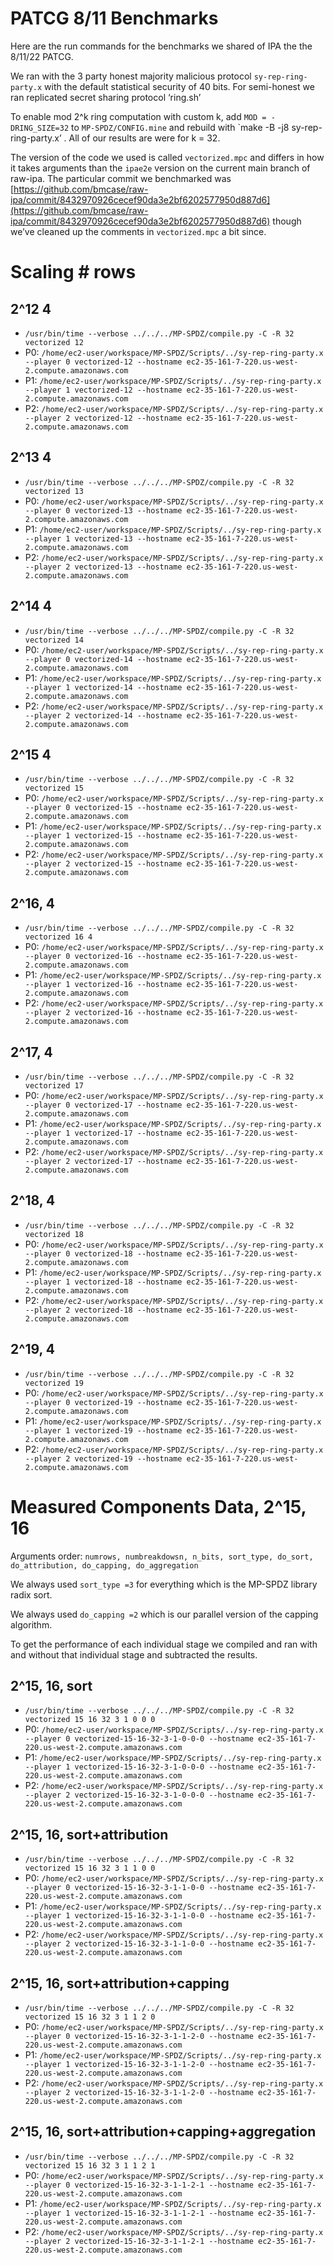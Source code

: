 
# PATCG 8/11 Benchmarks

Here are the run commands for the benchmarks we shared of IPA the the 8/11/22 PATCG. 

We ran with the 3 party honest majority malicious protocol  `sy-rep-ring-party.x` with the default statistical security of 40 bits. For semi-honest we ran replicated secret sharing protocol ‘ring.sh’

To enable mod 2^k ring computation with custom k, add `MOD = -DRING_SIZE=32` to `MP-SPDZ/CONFIG.mine` and rebuild with `make -B -j8 sy-rep-ring-party.x’ .  All of our results are were for k = 32. 

The version of the code we used is called `vectorized.mpc` and differs in how it takes arguments than the `ipae2e` version on the current main branch of raw-ipa.  The particular commit we benchmarked was [https://github.com/bmcase/raw-ipa/commit/8432970926cecef90da3e2bf6202577950d887d6](https://github.com/bmcase/raw-ipa/commit/8432970926cecef90da3e2bf6202577950d887d6) though we’ve cleaned up the comments in `vectorized.mpc` a bit since.

# Scaling # rows


## 2^12 4



* `/usr/bin/time --verbose ../../../MP-SPDZ/compile.py -C -R 32 vectorized 12`
* P0:  `/home/ec2-user/workspace/MP-SPDZ/Scripts/../sy-rep-ring-party.x --player 0 vectorized-12 --hostname ec2-35-161-7-220.us-west-2.compute.amazonaws.com`
* P1: `/home/ec2-user/workspace/MP-SPDZ/Scripts/../sy-rep-ring-party.x --player 1 vectorized-12 --hostname ec2-35-161-7-220.us-west-2.compute.amazonaws.com`
* P2: `/home/ec2-user/workspace/MP-SPDZ/Scripts/../sy-rep-ring-party.x --player 2 vectorized-12 --hostname ec2-35-161-7-220.us-west-2.compute.amazonaws.com`


## 2^13 4



* `/usr/bin/time --verbose ../../../MP-SPDZ/compile.py -C -R 32 vectorized 13`
* P0:  `/home/ec2-user/workspace/MP-SPDZ/Scripts/../sy-rep-ring-party.x --player 0 vectorized-13 --hostname ec2-35-161-7-220.us-west-2.compute.amazonaws.com`
* P1: `/home/ec2-user/workspace/MP-SPDZ/Scripts/../sy-rep-ring-party.x --player 1 vectorized-13 --hostname ec2-35-161-7-220.us-west-2.compute.amazonaws.com`
* P2: `/home/ec2-user/workspace/MP-SPDZ/Scripts/../sy-rep-ring-party.x --player 2 vectorized-13 --hostname ec2-35-161-7-220.us-west-2.compute.amazonaws.com`


## 2^14 4



* `/usr/bin/time --verbose ../../../MP-SPDZ/compile.py -C -R 32 vectorized 14`
* P0:  `/home/ec2-user/workspace/MP-SPDZ/Scripts/../sy-rep-ring-party.x --player 0 vectorized-14 --hostname ec2-35-161-7-220.us-west-2.compute.amazonaws.com`
* P1: `/home/ec2-user/workspace/MP-SPDZ/Scripts/../sy-rep-ring-party.x --player 1 vectorized-14 --hostname ec2-35-161-7-220.us-west-2.compute.amazonaws.com`
* P2: `/home/ec2-user/workspace/MP-SPDZ/Scripts/../sy-rep-ring-party.x --player 2 vectorized-14 --hostname ec2-35-161-7-220.us-west-2.compute.amazonaws.com`


## 2^15 4



* `/usr/bin/time --verbose ../../../MP-SPDZ/compile.py -C -R 32 vectorized 15`
* P0:  `/home/ec2-user/workspace/MP-SPDZ/Scripts/../sy-rep-ring-party.x --player 0 vectorized-15 --hostname ec2-35-161-7-220.us-west-2.compute.amazonaws.com`
* P1: `/home/ec2-user/workspace/MP-SPDZ/Scripts/../sy-rep-ring-party.x --player 1 vectorized-15 --hostname ec2-35-161-7-220.us-west-2.compute.amazonaws.com`
* P2: `/home/ec2-user/workspace/MP-SPDZ/Scripts/../sy-rep-ring-party.x --player 2 vectorized-15 --hostname ec2-35-161-7-220.us-west-2.compute.amazonaws.com`


## 2^16, 4



* `/usr/bin/time --verbose ../../../MP-SPDZ/compile.py -C -R 32 vectorized 16 4`
* P0:  `/home/ec2-user/workspace/MP-SPDZ/Scripts/../sy-rep-ring-party.x --player 0 vectorized-16 --hostname ec2-35-161-7-220.us-west-2.compute.amazonaws.com`
* P1: `/home/ec2-user/workspace/MP-SPDZ/Scripts/../sy-rep-ring-party.x --player 1 vectorized-16 --hostname ec2-35-161-7-220.us-west-2.compute.amazonaws.com`
* P2: `/home/ec2-user/workspace/MP-SPDZ/Scripts/../sy-rep-ring-party.x --player 2 vectorized-16 --hostname ec2-35-161-7-220.us-west-2.compute.amazonaws.com`


## 2^17, 4



* `/usr/bin/time --verbose ../../../MP-SPDZ/compile.py -C -R 32 vectorized 17`
* P0:  `/home/ec2-user/workspace/MP-SPDZ/Scripts/../sy-rep-ring-party.x --player 0 vectorized-17 --hostname ec2-35-161-7-220.us-west-2.compute.amazonaws.com`
* P1: `/home/ec2-user/workspace/MP-SPDZ/Scripts/../sy-rep-ring-party.x --player 1 vectorized-17 --hostname ec2-35-161-7-220.us-west-2.compute.amazonaws.com`
* P2: `/home/ec2-user/workspace/MP-SPDZ/Scripts/../sy-rep-ring-party.x --player 2 vectorized-17 --hostname ec2-35-161-7-220.us-west-2.compute.amazonaws.com`


## 2^18, 4



* `/usr/bin/time --verbose ../../../MP-SPDZ/compile.py -C -R 32 vectorized 18`
* P0:  `/home/ec2-user/workspace/MP-SPDZ/Scripts/../sy-rep-ring-party.x --player 0 vectorized-18 --hostname ec2-35-161-7-220.us-west-2.compute.amazonaws.com`
* P1: `/home/ec2-user/workspace/MP-SPDZ/Scripts/../sy-rep-ring-party.x --player 1 vectorized-18 --hostname ec2-35-161-7-220.us-west-2.compute.amazonaws.com`
* P2: `/home/ec2-user/workspace/MP-SPDZ/Scripts/../sy-rep-ring-party.x --player 2 vectorized-18 --hostname ec2-35-161-7-220.us-west-2.compute.amazonaws.com`


## 2^19, 4



* `/usr/bin/time --verbose ../../../MP-SPDZ/compile.py -C -R 32 vectorized 19`
* P0:  `/home/ec2-user/workspace/MP-SPDZ/Scripts/../sy-rep-ring-party.x --player 0 vectorized-19 --hostname ec2-35-161-7-220.us-west-2.compute.amazonaws.com`
* P1: `/home/ec2-user/workspace/MP-SPDZ/Scripts/../sy-rep-ring-party.x --player 1 vectorized-19 --hostname ec2-35-161-7-220.us-west-2.compute.amazonaws.com`
* P2: `/home/ec2-user/workspace/MP-SPDZ/Scripts/../sy-rep-ring-party.x --player 2 vectorized-19 --hostname ec2-35-161-7-220.us-west-2.compute.amazonaws.com`


# Measured Components Data, 2^15, 16

Arguments order:  `numrows, numbreakdowsn, n_bits, sort_type, do_sort, do_attribution, do_capping, do_aggregation`

We always used `sort_type =3` for everything which is the MP-SPDZ library radix sort. 

We always used `do_capping =2` which is our parallel version of the capping algorithm. 

To get the performance of each individual stage we compiled and ran with and without that individual stage and subtracted the results. 


## 2^15, 16, sort



* `/usr/bin/time --verbose ../../../MP-SPDZ/compile.py -C -R 32 vectorized 15 16 32 3 1 0 0 0`
* P0:  `/home/ec2-user/workspace/MP-SPDZ/Scripts/../sy-rep-ring-party.x --player 0 vectorized-15-16-32-3-1-0-0-0 --hostname ec2-35-161-7-220.us-west-2.compute.amazonaws.com`
* P1: `/home/ec2-user/workspace/MP-SPDZ/Scripts/../sy-rep-ring-party.x --player 1 vectorized-15-16-32-3-1-0-0-0 --hostname ec2-35-161-7-220.us-west-2.compute.amazonaws.com`
* P2: `/home/ec2-user/workspace/MP-SPDZ/Scripts/../sy-rep-ring-party.x --player 2 vectorized-15-16-32-3-1-0-0-0 --hostname ec2-35-161-7-220.us-west-2.compute.amazonaws.com`


## 2^15, 16, sort+attribution



* `/usr/bin/time --verbose ../../../MP-SPDZ/compile.py -C -R 32 vectorized 15 16 32 3 1 1 0 0`
* P0:  `/home/ec2-user/workspace/MP-SPDZ/Scripts/../sy-rep-ring-party.x --player 0 vectorized-15-16-32-3-1-1-0-0 --hostname ec2-35-161-7-220.us-west-2.compute.amazonaws.com`
* P1: `/home/ec2-user/workspace/MP-SPDZ/Scripts/../sy-rep-ring-party.x --player 1 vectorized-15-16-32-3-1-1-0-0 --hostname ec2-35-161-7-220.us-west-2.compute.amazonaws.com`
* P2: `/home/ec2-user/workspace/MP-SPDZ/Scripts/../sy-rep-ring-party.x --player 2 vectorized-15-16-32-3-1-1-0-0 --hostname ec2-35-161-7-220.us-west-2.compute.amazonaws.com`


## 2^15, 16, sort+attribution+capping



* `/usr/bin/time --verbose ../../../MP-SPDZ/compile.py -C -R 32 vectorized 15 16 32 3 1 1 2 0`
* P0:  `/home/ec2-user/workspace/MP-SPDZ/Scripts/../sy-rep-ring-party.x --player 0 vectorized-15-16-32-3-1-1-2-0 --hostname ec2-35-161-7-220.us-west-2.compute.amazonaws.com`
* P1: `/home/ec2-user/workspace/MP-SPDZ/Scripts/../sy-rep-ring-party.x --player 1 vectorized-15-16-32-3-1-1-2-0 --hostname ec2-35-161-7-220.us-west-2.compute.amazonaws.com`
* P2: `/home/ec2-user/workspace/MP-SPDZ/Scripts/../sy-rep-ring-party.x --player 2 vectorized-15-16-32-3-1-1-2-0 --hostname ec2-35-161-7-220.us-west-2.compute.amazonaws.com`


## 2^15, 16, sort+attribution+capping+aggregation



* `/usr/bin/time --verbose ../../../MP-SPDZ/compile.py -C -R 32 vectorized 15 16 32 3 1 1 2 1`
* P0:  `/home/ec2-user/workspace/MP-SPDZ/Scripts/../sy-rep-ring-party.x --player 0 vectorized-15-16-32-3-1-1-2-1 --hostname ec2-35-161-7-220.us-west-2.compute.amazonaws.com`
* P1: `/home/ec2-user/workspace/MP-SPDZ/Scripts/../sy-rep-ring-party.x --player 1 vectorized-15-16-32-3-1-1-2-1 --hostname ec2-35-161-7-220.us-west-2.compute.amazonaws.com`
* P2: `/home/ec2-user/workspace/MP-SPDZ/Scripts/../sy-rep-ring-party.x --player 2 vectorized-15-16-32-3-1-1-2-1 --hostname ec2-35-161-7-220.us-west-2.compute.amazonaws.com`
